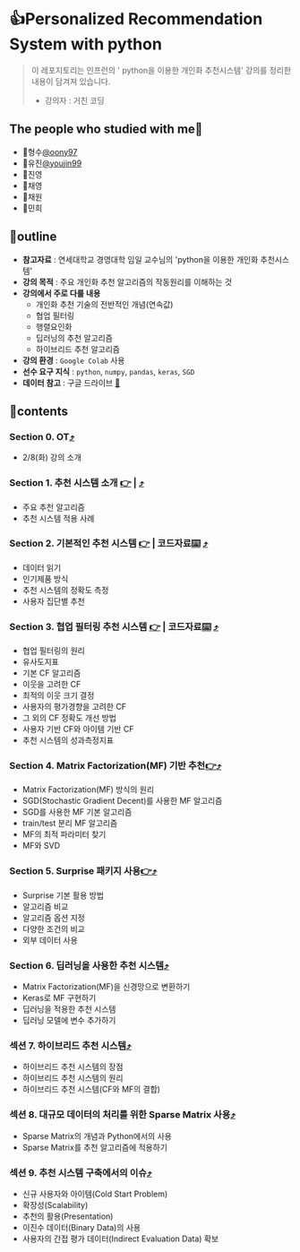 # 👍Personalized Recommendation System with python

> 이 레포지토리는 인프런의 ' python을 이용한 개인화 추천시스템' 강의를 정리한 내용이 담겨져 있습니다. 
>
> * 강의자 : 거친 코딩

## The people who studied with me🤝

* 🤝형수[@oony97](https://github.com/oony97)
* 🤝유진[@youjin99](https://github.com/youjin99)
* 🤝진영
* 🤝채영
* 🤝채원
* 🤝민희

## 📒outline

* **참고자료** : 연세대학교 경영대학 임일 교수님의  'python을 이용한 개인화 추천시스템'
* **강의 목적** : 주요 개인화 추천 알고리즘의 작동원리를 이해하는 것
* **강의에서 주로 다룰 내용**
  * 개인화 추천 기술의 전반적인 개념(연속값)
  * 협업 필터링
  * 행렬요인화
  * 딥러닝의 추천 알고리즘
  * 하이브리드 추천 알고리즘
* **강의 환경** : `Google Colab` 사용
* **선수 요구 지식** : `python`, `numpy`, `pandas`, `keras`, `SGD`
* **데이터 참고** : 구글 드라이브 [🔗](https://drive.google.com/drive/folders/19gkcIYjA3EjoNrMp9mn8KnZutKoPYLmg?usp=sharing)

## 📑contents<a id="contents"></a>

### Section 0. OT[⤴️](#contents)

* 2/8(화) 강의 소개

### Section 1. 추천 시스템 소개  [👉](./Section01.md)  |  [⤴️](#contents) 

* 주요 추천 알고리즘
* 추천 시스템 적용 사례

### Section 2. 기본적인 추천 시스템 [👉](./Section02.md) | 코드자료[⌨️](./Recosys/Section02.ipynb) [⤴️](#contents)

* 데이터 읽기
* 인기제품 방식
* 추천 시스템의 정확도 측정
* 사용자 집단별 추천

### Section 3. 협업 필터링 추천 시스템 [👉](./Section03.md) | 코드자료[⌨️](./Recosys/Section03.ipynb)  [⤴️](#contents)

* 협업 필터링의 원리
* 유사도지표
* 기본 CF 알고리즘
* 이웃을 고려한 CF
* 최적의 이웃 크기 결정
* 사용자의 평가경향을 고려한 CF
* 그 외의 CF 정확도 개선 방법
* 사용자 기반 CF와 아이템 기반 CF
* 추천 시스템의 성과측정지표

### Section 4. Matrix Factorization(MF) 기반 추천[👉](./Section04.md)[⤴️](#contents)

* Matrix Factorization(MF) 방식의 원리
* SGD(Stochastic Gradient Decent)를 사용한 MF 알고리즘
* SGD를 사용한 MF 기본 알고리즘
* train/test 분리 MF 알고리즘
* MF의 최적 파라미터 찾기
* MF와 SVD

### Section 5. Surprise 패키지 사용[👉](./Section05.md)[⤴️](#contents)

* Surprise 기본 활용 방법
* 알고리즘 비교
* 알고리즘 옵션 지정
* 다양한 조건의 비교
* 외부 데이터 사용

### Section 6. 딥러닝을 사용한 추천 시스템[⤴️](#contents)

* Matrix Factorization(MF)을 신경망으로 변환하기
* Keras로 MF 구현하기
* 딥러닝을 적용한 추천 시스템
* 딥러닝 모델에 변수 추가하기

### 섹션 7. 하이브리드 추천 시스템[⤴️](#contents)

* 하이브리드 추천 시스템의 장점
* 하이브리드 추천 시스템의 원리
* 하이브리드 추천 시스템(CF와 MF의 결합)

### 섹션 8. 대규모 데이터의 처리를 위한 Sparse Matrix 사용[⤴️](#contents)

* Sparse Matrix의 개념과 Python에서의 사용
* Sparse Matrix를 추천 알고리즘에 적용하기

### 섹션 9. 추천 시스템 구축에서의 이슈[⤴️](#contents)

* 신규 사용자와 아이템(Cold Start Problem)
* 확장성(Scalability)
* 추천의 활용(Presentation)
* 이진수 데이터(Binary Data)의 사용
* 사용자의 간접 평가 데이터(Indirect Evaluation Data) 확보
